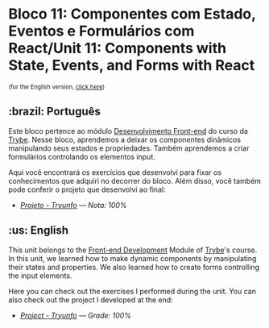 # Bloco 11: Componentes com Estado, Eventos e Formulários com React/Unit 11: Components with State, Events, and Forms with React
<small>(for the English version, <a href="#en">click here</a>)</small>
<h2>:brazil: Português</h2>
<p>Este bloco pertence ao módulo <a href="https://github.com/raphaelalmeidamartins/trybe_exercicios/tree/main/2_Desenvolvimento-Front-end" rel="prev">Desenvolvimento Front-end</a> do curso da <a href="https://www.betrybe.com/">Trybe</a>. Nesse bloco, aprendemos a deixar os componentes dinâmicos manipulando seus estados e propriedades. Também aprendemos a criar formulários controlando os elementos input.</p>
<p>Aqui você encontrará os exercícios que desenvolvi para fixar os conhecimentos que adquiri no decorrer do bloco. Além disso, você também pode conferir o projeto que desenvolvi ao final:</p>

- _[Projeto - Tryunfo](https://github.com/raphaelalmeidamartins/sonic-trumps) — Nota: 100%_

<h2 id="en">:us: English</h2>
<p>This unit belongs to the <a href="https://github.com/raphaelalmeidamartins/trybe_exercicios/tree/main/2_Desenvolvimento-Front-end">Front-end Development</a> Module of <a href="https://www.betrybe.com/">Trybe</a>'s course. In this unit, we learned how to make dynamic components by manipulating their states and properties. We also learned how to create forms controlling the input elements.</p>
<p>Here you can check out the exercises I performed during the unit. You can also check out the project I developed at the end:</p>

- _[Project - Tryunfo](https://github.com/raphaelalmeidamartins/sonic-trumps) — Grade: 100%_
